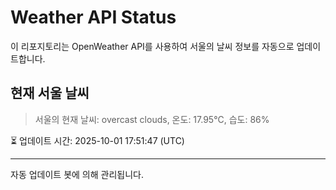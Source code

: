 
# Weather API Status

이 리포지토리는 OpenWeather API를 사용하여 서울의 날씨 정보를 자동으로 업데이트합니다.

## 현재 서울 날씨
> 서울의 현재 날씨: overcast clouds, 온도: 17.95°C, 습도: 86%

⏳ 업데이트 시간: 2025-10-01 17:51:47 (UTC)

---
자동 업데이트 봇에 의해 관리됩니다.
